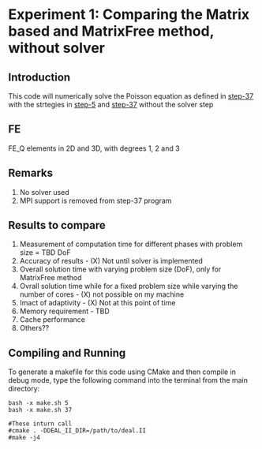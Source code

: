 # Experiment 1: Comparing the Matrix based and MatrixFree method, without solver

## Introduction
This code will numerically solve the Poisson equation as defined in [step-37](https://www.dealii.org/8.5.0/doxygen/deal.II/step_37.html) with the strtegies in [step-5](https://www.dealii.org/8.5.0/doxygen/deal.II/step_5.html) and [step-37](https://www.dealii.org/8.5.0/doxygen/deal.II/step_37.html) without the solver step

## FE
FE_Q elements in 2D and 3D, with degrees 1, 2 and 3

## Remarks
1. No solver used
2. MPI support is removed from step-37 program

## Results to compare
1. Measurement of computation time for different phases with problem size = TBD DoF
2. Accuracy of results - (X) Not until solver is implemented
3. Overall solution time with varying problem size (DoF), only for MatrixFree method
4. Ovrall solution time while for a fixed problem size while varying the number of cores - (X) not possible on my machine
5. Imact of adaptivity - (X) Not at this point of time
6. Memory requirement - TBD
7. Cache performance
8. Others??



## Compiling and Running
To generate a makefile for this code using CMake and then compile in debug mode, type the following command 
into the terminal from the main directory:

	bash -x make.sh 5
	bash -x make.sh 37
	
	#These inturn call
	#cmake . -DDEAL_II_DIR=/path/to/deal.II
	#make -j4
